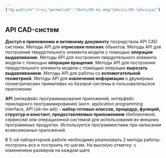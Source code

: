 ```yaml
---
{"dg-publish":true,"permalink":"/bntu/05-mi-akg/lekczii/04-lekcziya/"}
---
```


## API CAD-систем

**Доступ к приложению и активному документу** посредством API CAD системы.
Методы API для **отрисовки плоских** объектов.
Методы API для построения твердотельного элемента модели с помощью **операции выдавливание**.
Методы API для построения твердотельного элемента модели с помощью **операции вращения**.
Методы API для построения твердотельного элемента модели с помощью операции **вырезать выдавливанием**.
Методы API для работы со **вспомогательной геометрией**.
Методы API для **извлечения информации** о двумерных геометрических примитивах из базовой системы в пользовательское приложение

**API** (интерфейс программирования приложений, интерфейс прикладного программирования) (англ. application programming interface, API (эй-пи-ай)) - **набор готовых классов, процедур, функций, структур и констант, предоставляемых приложением** (библиотекой, сервисом) или операционной системой для использования во внешних программных продуктах. Используется программистами при написании всевозможных приложений.


В 5-ой лабораторной работе необходимо реализовать 2 метода работы: построить все и построить по шагам.
На высокую отметку: с изменением размеров на каждом шаге

